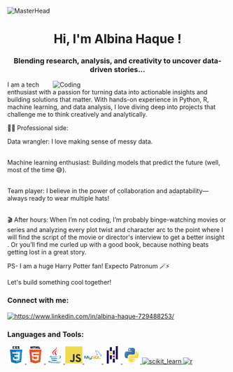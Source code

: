 ![MasterHead](https://camo.githubusercontent.com/85ca1a98dd1c4fe2b8b84de4612508468ca4d1c13ab11c4a794f733d37eacfd0/68747470733a2f2f7172616e676572732e636f6d2f77702d636f6e74656e742f75706c6f6164732f323032312f30392f42616e6e65722d496e74726f64756374696f6e2d746f2d33442d416e696d6174696f6e2e706e67)
<h1 align="center">Hi, I'm Albina Haque ! </h1>
<h3 align="center">Blending research, analysis, and creativity to uncover data-driven stories... </h3>
<img align="right" alt="Coding" width="400" src="https://media2.giphy.com/media/WT9chy8AxXeexEUjWR/giphy.gif?cid=6c09b952fcmk4hgf0r0r3qgx2s4wgmuyzr9jyl9x86j6e8y1&ep=v1_internal_gif_by_id&rid=giphy.gif&ct=s">
<p align="left">I am a tech enthusiast with a passion for turning data into actionable insights and building solutions that matter. With hands-on experience in Python, R, machine learning, and data analysis, I love diving deep into projects that challenge me to think creatively and analytically.

👩‍💻 Professional side:

Data wrangler: I love making sense of messy data.

<br>Machine learning enthusiast: Building models that predict the future (well, most of the time 😅).

<br>Team player: I believe in the power of collaboration and adaptability—always ready to wear multiple hats!

<br>🎬 After hours:
When I’m not coding, I’m probably binge-watching movies or series and analyzing every plot twist and character arc to the point where I will find the script of the movie or director's interview to get a better insight . Or you’ll find me curled up with a good book, because nothing beats getting lost in a great story.

PS- I am a huge Harry Potter fan! Expecto Patronum 🪄⚡

Let's build something cool together! </p>



<h3 align="left">Connect with me:</h3>
<p align="left">
<a href="https://www.linkedin.com/in/albina-haque-729488253/" target="blank"><img align="center" src="https://raw.githubusercontent.com/rahuldkjain/github-profile-readme-generator/master/src/images/icons/Social/linked-in-alt.svg" alt="https://www.linkedin.com/in/albina-haque-729488253/" height="30" width="40" /></a>
</p>

<h3 align="left">Languages and Tools:</h3>
<p align="left"> <a href="https://www.w3schools.com/css/" target="_blank" rel="noreferrer"> <img src="https://raw.githubusercontent.com/devicons/devicon/master/icons/css3/css3-original-wordmark.svg" alt="css3" width="40" height="40"/> </a> <a href="https://www.w3.org/html/" target="_blank" rel="noreferrer"> <img src="https://raw.githubusercontent.com/devicons/devicon/master/icons/html5/html5-original-wordmark.svg" alt="html5" width="40" height="40"/> </a> <a href="https://www.java.com" target="_blank" rel="noreferrer"> <img src="https://raw.githubusercontent.com/devicons/devicon/master/icons/java/java-original.svg" alt="java" width="40" height="40"/> </a> <a href="https://developer.mozilla.org/en-US/docs/Web/JavaScript" target="_blank" rel="noreferrer"> <img src="https://raw.githubusercontent.com/devicons/devicon/master/icons/javascript/javascript-original.svg" alt="javascript" width="40" height="40"/> </a> <a href="https://www.mysql.com/" target="_blank" rel="noreferrer"> <img src="https://raw.githubusercontent.com/devicons/devicon/master/icons/mysql/mysql-original-wordmark.svg" alt="mysql" width="40" height="40"/> </a> <a href="https://pandas.pydata.org/" target="_blank" rel="noreferrer"> <img src="https://raw.githubusercontent.com/devicons/devicon/2ae2a900d2f041da66e950e4d48052658d850630/icons/pandas/pandas-original.svg" alt="pandas" width="40" height="40"/> </a> <a href="https://www.python.org" target="_blank" rel="noreferrer"> <img src="https://raw.githubusercontent.com/devicons/devicon/master/icons/python/python-original.svg" alt="python" width="40" height="40"/> </a> <a href="https://scikit-learn.org/" target="_blank" rel="noreferrer"> <img src="https://upload.wikimedia.org/wikipedia/commons/0/05/Scikit_learn_logo_small.svg" alt="scikit_learn" width="40" height="40"/> 
<img src="https://ih1.redbubble.net/image.2342919483.1141/st,small,507x507-pad,600x600,f8f8f8.jpg" alt="r" width="40" height="40"/></a> </p>
